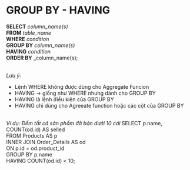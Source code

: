 # GROUP BY - HAVING

**SELECT** _column_name(s)_<br>
**FROM** _table_name_<br>
**WHERE** _condition_<br>
**GROUP BY** _column_name(s)_<br>
**HAVING** _condition_<br>
**ORDER BY** \_column_name(s);<br><br>

_Lưu ý:_<br>

- Lệnh WHERE không được dùng cho Aggregate Funcion<br>
- HAVING -> giống như WHERE nhưng dành cho GROUP BY<br>
- HAVING là lệnh điều kiện của GROUP BY<br>
- HAVING chỉ dùng cho Agreeate function hoặc các cột của GROUP BY<br><br>

_Ví dụ: Đếm tất cả sản phẩm đã bán dưới 10 cái_
SELECT p.name, COUNT(od.id) AS selled<br>
FROM Products AS p<br>
INNER JOIN Order_Details AS od<br>
ON p.id = od.product_id<br>
GROUP BY p.name<br>
HAVING COUNT(od.id) < 10;
